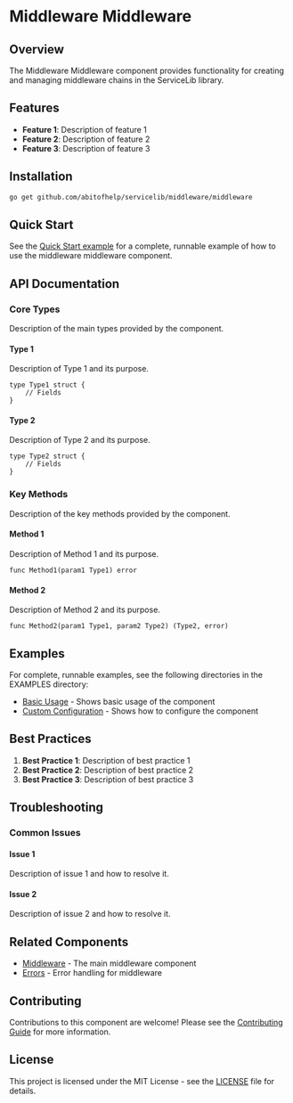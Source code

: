 # Middleware Middleware

## Overview

The Middleware Middleware component provides functionality for creating and managing middleware chains in the ServiceLib library.

## Features

- **Feature 1**: Description of feature 1
- **Feature 2**: Description of feature 2
- **Feature 3**: Description of feature 3

## Installation

```bash
go get github.com/abitofhelp/servicelib/middleware/middleware
```

## Quick Start

See the [Quick Start example](../../EXAMPLES/middleware/basic_usage/README.md) for a complete, runnable example of how to use the middleware middleware component.

## API Documentation

### Core Types

Description of the main types provided by the component.

#### Type 1

Description of Type 1 and its purpose.

```
type Type1 struct {
    // Fields
}
```

#### Type 2

Description of Type 2 and its purpose.

```
type Type2 struct {
    // Fields
}
```

### Key Methods

Description of the key methods provided by the component.

#### Method 1

Description of Method 1 and its purpose.

```
func Method1(param1 Type1) error
```

#### Method 2

Description of Method 2 and its purpose.

```
func Method2(param1 Type1, param2 Type2) (Type2, error)
```

## Examples

For complete, runnable examples, see the following directories in the EXAMPLES directory:

- [Basic Usage](../../EXAMPLES/middleware/basic_usage/README.md) - Shows basic usage of the component
- [Custom Configuration](../../EXAMPLES/middleware/custom_configuration/README.md) - Shows how to configure the component

## Best Practices

1. **Best Practice 1**: Description of best practice 1
2. **Best Practice 2**: Description of best practice 2
3. **Best Practice 3**: Description of best practice 3

## Troubleshooting

### Common Issues

#### Issue 1

Description of issue 1 and how to resolve it.

#### Issue 2

Description of issue 2 and how to resolve it.

## Related Components

- [Middleware](../README.md) - The main middleware component
- [Errors](../../errors/README.md) - Error handling for middleware

## Contributing

Contributions to this component are welcome! Please see the [Contributing Guide](../../CONTRIBUTING.md) for more information.

## License

This project is licensed under the MIT License - see the [LICENSE](../../LICENSE) file for details.
